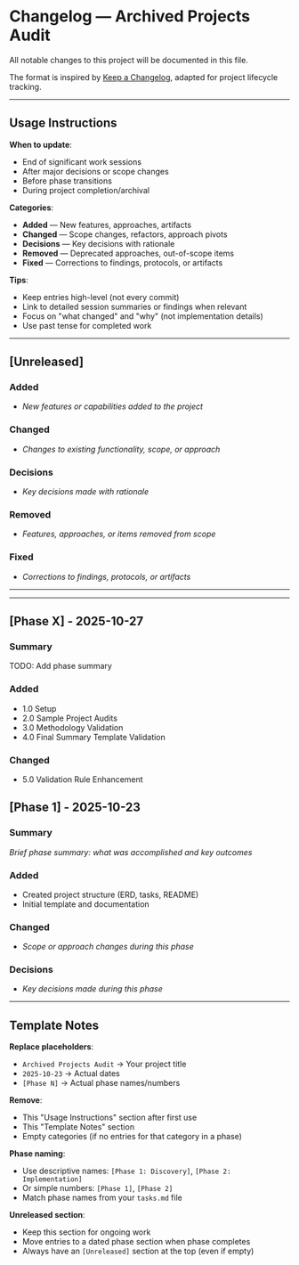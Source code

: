 # Changelog — Archived Projects Audit

All notable changes to this project will be documented in this file.

The format is inspired by [Keep a Changelog](https://keepachangelog.com/),
adapted for project lifecycle tracking.

---

## Usage Instructions

**When to update**:

- End of significant work sessions
- After major decisions or scope changes
- Before phase transitions
- During project completion/archival

**Categories**:

- **Added** — New features, approaches, artifacts
- **Changed** — Scope changes, refactors, approach pivots
- **Decisions** — Key decisions with rationale
- **Removed** — Deprecated approaches, out-of-scope items
- **Fixed** — Corrections to findings, protocols, or artifacts

**Tips**:

- Keep entries high-level (not every commit)
- Link to detailed session summaries or findings when relevant
- Focus on "what changed" and "why" (not implementation details)
- Use past tense for completed work

---

## [Unreleased]

### Added

- _New features or capabilities added to the project_

### Changed

- _Changes to existing functionality, scope, or approach_

### Decisions

- _Key decisions made with rationale_

### Removed

- _Features, approaches, or items removed from scope_

### Fixed

- _Corrections to findings, protocols, or artifacts_

---


---

## [Phase X] - 2025-10-27

### Summary

TODO: Add phase summary

### Added

- 1.0 Setup
- 2.0 Sample Project Audits
- 3.0 Methodology Validation
- 4.0 Final Summary Template Validation

### Changed

- 5.0 Validation Rule Enhancement
## [Phase 1] - 2025-10-23

### Summary

_Brief phase summary: what was accomplished and key outcomes_

### Added

- Created project structure (ERD, tasks, README)
- Initial template and documentation

### Changed

- _Scope or approach changes during this phase_

### Decisions

- _Key decisions made during this phase_

---

## Template Notes

**Replace placeholders**:

- `Archived Projects Audit` → Your project title
- `2025-10-23` → Actual dates
- `[Phase N]` → Actual phase names/numbers

**Remove**:

- This "Usage Instructions" section after first use
- This "Template Notes" section
- Empty categories (if no entries for that category in a phase)

**Phase naming**:

- Use descriptive names: `[Phase 1: Discovery]`, `[Phase 2: Implementation]`
- Or simple numbers: `[Phase 1]`, `[Phase 2]`
- Match phase names from your `tasks.md` file

**Unreleased section**:

- Keep this section for ongoing work
- Move entries to a dated phase section when phase completes
- Always have an `[Unreleased]` section at the top (even if empty)
